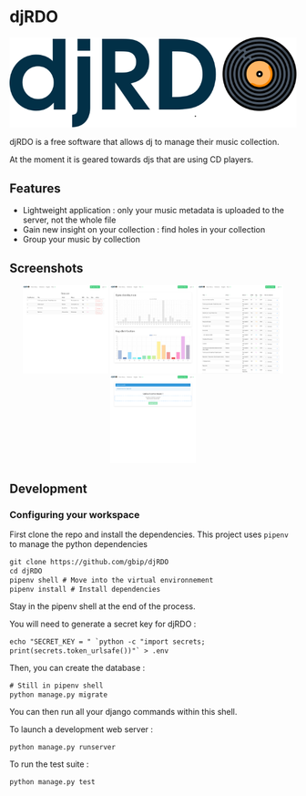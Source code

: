 # djRDO

<div style="text-align:center"><img alt="djRDO banner" src="assets/banner.png" /></div>


djRDO is a free software that allows dj to manage their music collection.

At the moment it is geared towards djs that are using CD players.

## Features


* Lightweight application : only your music metadata is uploaded to the server, not the whole file
* Gain new insight on your collection : find holes in your collection
* Group your music by collection

## Screenshots
 <p align="middle">
<img href="https://github.com/gbip/djRDO/blob/master/readme_assets/collection.png?raw=true" alt="Collection view screenshot" src="https://github.com/gbip/djRDO/blob/master/readme_assets/collection.png?raw=true" width="150">
<img href="https://github.com/gbip/djRDO/blob/master/readme_assets/insights.png?raw=true" alt="Collection view screenshot" src="https://github.com/gbip/djRDO/blob/master/readme_assets/insights.png?raw=true" width="150">
<img href="https://github.com/gbip/djRDO/blob/master/readme_assets/music.png?raw=true" alt="Collection view screenshot" src="https://github.com/gbip/djRDO/blob/master/readme_assets/music.png?raw=true" width="150">
<img href="https://github.com/gbip/djRDO/blob/master/readme_assets/upload.png?raw=true" alt="Collection view screenshot" src="https://github.com/gbip/djRDO/blob/master/readme_assets/upload.png?raw=true" width="150">
</p>


## Development

### Configuring your workspace

First clone the repo and install the dependencies.
This project uses `pipenv` to manage the python dependencies

```shell
git clone https://github.com/gbip/djRDO
cd djRDO
pipenv shell # Move into the virtual environnement
pipenv install # Install dependencies
```

Stay in the pipenv shell at the end of the process.

You will need to generate a secret key for djRDO :

```shell
echo "SECRET_KEY = " `python -c "import secrets; print(secrets.token_urlsafe())"` > .env
```


Then, you can create the database :

```shell
# Still in pipenv shell
python manage.py migrate
```

You can then run all your django commands within this shell.

To launch a development web server : 

```shell
python manage.py runserver
```

To run the test suite :

```shell
python manage.py test
```